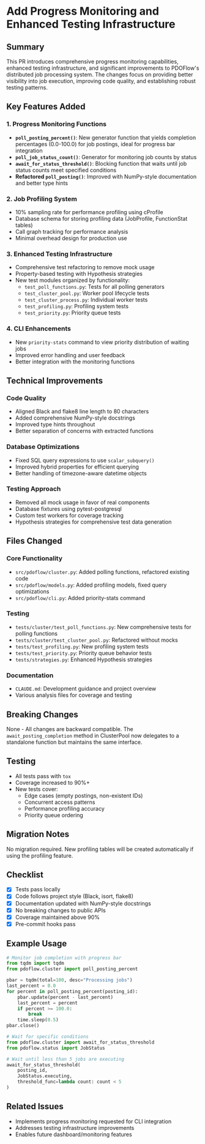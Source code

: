# Add Progress Monitoring and Enhanced Testing Infrastructure

## Summary

This PR introduces comprehensive progress monitoring capabilities, enhanced testing infrastructure, and significant improvements to PDOFlow's distributed job processing system. The changes focus on providing better visibility into job execution, improving code quality, and establishing robust testing patterns.

## Key Features Added

### 1. Progress Monitoring Functions
- **`poll_posting_percent()`**: New generator function that yields completion percentages (0.0-100.0) for job postings, ideal for progress bar integration
- **`poll_job_status_count()`**: Generator for monitoring job counts by status
- **`await_for_status_threshold()`**: Blocking function that waits until job status counts meet specified conditions
- **Refactored `poll_posting()`**: Improved with NumPy-style documentation and better type hints

### 2. Job Profiling System
- 10% sampling rate for performance profiling using cProfile
- Database schema for storing profiling data (JobProfile, FunctionStat tables)
- Call graph tracking for performance analysis
- Minimal overhead design for production use

### 3. Enhanced Testing Infrastructure
- Comprehensive test refactoring to remove mock usage
- Property-based testing with Hypothesis strategies
- New test modules organized by functionality:
  - `test_poll_functions.py`: Tests for all polling generators
  - `test_cluster_pool.py`: Worker pool lifecycle tests
  - `test_cluster_process.py`: Individual worker tests
  - `test_profiling.py`: Profiling system tests
  - `test_priority.py`: Priority queue tests

### 4. CLI Enhancements
- New `priority-stats` command to view priority distribution of waiting jobs
- Improved error handling and user feedback
- Better integration with the monitoring functions

## Technical Improvements

### Code Quality
- Aligned Black and flake8 line length to 80 characters
- Added comprehensive NumPy-style docstrings
- Improved type hints throughout
- Better separation of concerns with extracted functions

### Database Optimizations
- Fixed SQL query expressions to use `scalar_subquery()`
- Improved hybrid properties for efficient querying
- Better handling of timezone-aware datetime objects

### Testing Approach
- Removed all mock usage in favor of real components
- Database fixtures using pytest-postgresql
- Custom test workers for coverage tracking
- Hypothesis strategies for comprehensive test data generation

## Files Changed

### Core Functionality
- `src/pdoflow/cluster.py`: Added polling functions, refactored existing code
- `src/pdoflow/models.py`: Added profiling models, fixed query optimizations
- `src/pdoflow/cli.py`: Added priority-stats command

### Testing
- `tests/cluster/test_poll_functions.py`: New comprehensive tests for polling functions
- `tests/cluster/test_cluster_pool.py`: Refactored without mocks
- `tests/test_profiling.py`: New profiling system tests
- `tests/test_priority.py`: Priority queue behavior tests
- `tests/strategies.py`: Enhanced Hypothesis strategies

### Documentation
- `CLAUDE.md`: Development guidance and project overview
- Various analysis files for coverage and testing

## Breaking Changes

None - All changes are backward compatible. The `await_posting_completion` method in ClusterPool now delegates to a standalone function but maintains the same interface.

## Testing

- All tests pass with `tox`
- Coverage increased to 90%+
- New tests cover:
  - Edge cases (empty postings, non-existent IDs)
  - Concurrent access patterns
  - Performance profiling accuracy
  - Priority queue ordering

## Migration Notes

No migration required. New profiling tables will be created automatically if using the profiling feature.

## Checklist

- [x] Tests pass locally
- [x] Code follows project style (Black, isort, flake8)
- [x] Documentation updated with NumPy-style docstrings
- [x] No breaking changes to public APIs
- [x] Coverage maintained above 90%
- [x] Pre-commit hooks pass

## Example Usage

```python
# Monitor job completion with progress bar
from tqdm import tqdm
from pdoflow.cluster import poll_posting_percent

pbar = tqdm(total=100, desc="Processing jobs")
last_percent = 0.0
for percent in poll_posting_percent(posting_id):
    pbar.update(percent - last_percent)
    last_percent = percent
    if percent >= 100.0:
        break
    time.sleep(0.5)
pbar.close()

# Wait for specific conditions
from pdoflow.cluster import await_for_status_threshold
from pdoflow.status import JobStatus

# Wait until less than 5 jobs are executing
await_for_status_threshold(
    posting_id,
    JobStatus.executing,
    threshold_func=lambda count: count < 5
)
```

## Related Issues

- Implements progress monitoring requested for CLI integration
- Addresses testing infrastructure improvements
- Enables future dashboard/monitoring features

